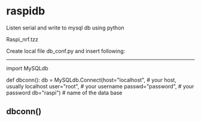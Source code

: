 # raspidb
Listen serial and write to mysql db using python

Raspi_nrf.tzz

Create local file db_conf.py and insert following:

--------------------------------------------------------------------------
import MySQLdb

def dbconn():
	db = MySQLdb.Connect(host="localhost", # your host, usually localhost
        user="root", # your username
        passwd="password", # your password
        db="raspi") # name of the data base

dbconn()
--------------------------------------------------------------------------